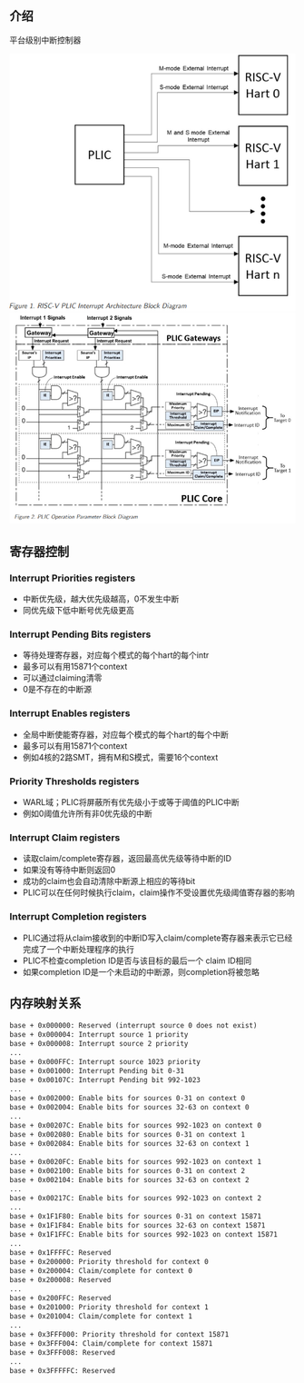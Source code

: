 
## 介绍
平台级别中断控制器

![](../assets/plic1.png)
![](../assets/plic2.png)


## 寄存器控制

### Interrupt Priorities registers

* 中断优先级，越大优先级越高，0不发生中断
* 同优先级下低中断号优先级更高

### Interrupt Pending Bits registers

* 等待处理寄存器，对应每个模式的每个hart的每个intr
* 最多可以有用15871个context
* 可以通过claiming清零
* 0是不存在的中断源

### Interrupt Enables registers

* 全局中断使能寄存器，对应每个模式的每个hart的每个中断
* 最多可以有用15871个context
* 例如4核的2路SMT，拥有M和S模式，需要16个context

### Priority Thresholds registers

* WARL域；PLIC将屏蔽所有优先级小于或等于阈值的PLIC中断
* 例如0阈值允许所有非0优先级的中断

### Interrupt Claim registers

* 读取claim/complete寄存器，返回最高优先级等待中断的ID
* 如果没有等待中断则返回0
* 成功的claim也会自动清除中断源上相应的等待bit
* PLIC可以在任何时候执行claim，claim操作不受设置优先级阈值寄存器的影响

### Interrupt Completion registers

* PLIC通过将从claim接收到的中断ID写入claim/complete寄存器来表示它已经完成了一个中断处理程序的执行
* PLIC不检查completion ID是否与该目标的最后一个 claim ID相同
* 如果completion ID是一个未启动的中断源，则completion将被忽略

## 内存映射关系

```
base + 0x000000: Reserved (interrupt source 0 does not exist)
base + 0x000004: Interrupt source 1 priority
base + 0x000008: Interrupt source 2 priority
...
base + 0x000FFC: Interrupt source 1023 priority
base + 0x001000: Interrupt Pending bit 0-31
base + 0x00107C: Interrupt Pending bit 992-1023
...
base + 0x002000: Enable bits for sources 0-31 on context 0
base + 0x002004: Enable bits for sources 32-63 on context 0
...
base + 0x00207C: Enable bits for sources 992-1023 on context 0
base + 0x002080: Enable bits for sources 0-31 on context 1
base + 0x002084: Enable bits for sources 32-63 on context 1
...
base + 0x0020FC: Enable bits for sources 992-1023 on context 1
base + 0x002100: Enable bits for sources 0-31 on context 2
base + 0x002104: Enable bits for sources 32-63 on context 2
...
base + 0x00217C: Enable bits for sources 992-1023 on context 2
...
base + 0x1F1F80: Enable bits for sources 0-31 on context 15871
base + 0x1F1F84: Enable bits for sources 32-63 on context 15871
base + 0x1F1FFC: Enable bits for sources 992-1023 on context 15871
...
base + 0x1FFFFC: Reserved
base + 0x200000: Priority threshold for context 0
base + 0x200004: Claim/complete for context 0
base + 0x200008: Reserved
...
base + 0x200FFC: Reserved
base + 0x201000: Priority threshold for context 1
base + 0x201004: Claim/complete for context 1
...
base + 0x3FFF000: Priority threshold for context 15871
base + 0x3FFF004: Claim/complete for context 15871
base + 0x3FFF008: Reserved
...
base + 0x3FFFFFC: Reserved
```